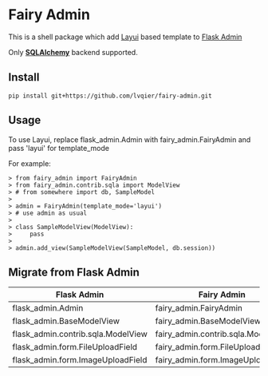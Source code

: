 # Fairy Admin

This is a shell package which add [Layui](https://www.layui.com/) based template to [Flask Admin](https://github.com/flask-admin/flask-admin)

Only **[SQLAlchemy](http://www.sqlalchemy.org/)** backend supported.


## Install

```
pip install git+https://github.com/lvqier/fairy-admin.git
```

## Usage

To use Layui, replace flask_admin.Admin with fairy_admin.FairyAdmin and pass 'layui' for template_mode

For example:
```
> from fairy_admin import FairyAdmin
> from fairy_admin.contrib.sqla import ModelView
> # from somewhere import db, SampleModel
>
> admin = FairyAdmin(template_mode='layui')
> # use admin as usual
>
> class SampleModelView(ModelView):
>     pass
>
> admin.add_view(SampleModelView(SampleModel, db.session))

```


## Migrate from Flask Admin

|Flask Admin|Fairy Admin|
|-----------|-----------|
|flask_admin.Admin|fairy_admin.FairyAdmin|
|flask_admin.BaseModelView|fairy_admin.BaseModelView|
|flask_admin.contrib.sqla.ModelView|fairy_admin.contrib.sqla.ModelView|
|flask_admin.form.FileUploadField|fairy_admin.form.FileUploadField|
|flask_admin.form.ImageUploadField|fairy_admin.form.ImageUploadField|
